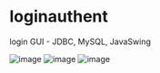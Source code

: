 # loginauthent
login GUI - JDBC, MySQL, JavaSwing

![image](https://i.gyazo.com/2436e3541fe3c9fc56cce0c1382a5274.png)
![image]([https://user-images.githubusercontent.com/91101595/205642715-05c56d40-d30e-456c-a26d-db0fb48d7eb9.png](https://i.gyazo.com/630a1c511063cc27c5388b1cc8725efd.png))
![image](https://user-images.githubusercontent.com/91101595/205642779-cb031750-5af4-486d-b473-524745f63e1a.png)
